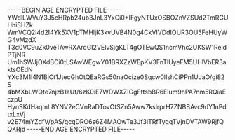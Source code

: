 -----BEGIN AGE ENCRYPTED FILE-----
YWdlLWVuY3J5cHRpb24ub3JnL3YxCi0+IFgyNTUxOSBOZnVZSUd2TmRGUHhiSHZk
WmVCQ2l4d2I4Yk5XV1pTMHljK3kvUVB4N0g4CkVIVDdIOUR3OU5FeHUyWG4vMzdX
T3d0VC9uZk0veTAwRXArdGI2VElvSjgKLT4gOTEwQS1ncmVhc2UKSW1ReldPTjNR
Um1hSWJjOXdBCi0tLSAwWEgwY01BRXZzWEpKV3FnTlUyeFM5UHlVbER3aktsOEdN
YXc3M1l4N1BjCt1JtecGhOtQEaRGs50naOcize0Sqcw0lIshCiPPn1UJaO/gi82S
4bMXbLWQte7njzB1aUt/6zK0iE7WDWXZIGgFttsbBR6Elum9hPA7nm5RQiaEczpU
HynSKdHaqmL8YNV2eCVnRaDTovOtSZn5Aww7kslrprH7ZNBBAvc9dY1nPdtxLxVj
v2E74mYZdfV/pAS/qcqDRO6s6Z4MAOwTe3Jf3lTRfTyqqTVjnDVTAW9RjfQQKRjd
-----END AGE ENCRYPTED FILE-----
